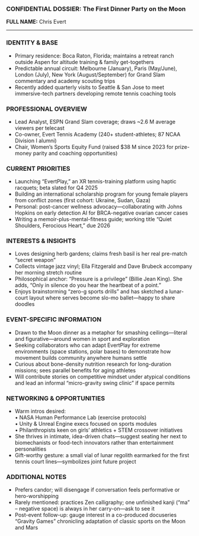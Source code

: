 ### CONFIDENTIAL DOSSIER: The First Dinner Party on the Moon

**FULL NAME:** Chris Evert

---
### IDENTITY & BASE
- Primary residence: Boca Raton, Florida; maintains a retreat ranch outside Aspen for altitude training & family get-togethers  
- Predictable annual circuit: Melbourne (January), Paris (May/June), London (July), New York (August/September) for Grand Slam commentary and academy scouting trips  
- Recently added quarterly visits to Seattle & San Jose to meet immersive-tech partners developing remote tennis coaching tools  

### PROFESSIONAL OVERVIEW
- Lead Analyst, ESPN Grand Slam coverage; draws ~2.6 M average viewers per telecast  
- Co-owner, Evert Tennis Academy (240+ student-athletes; 87 NCAA Division I alumni)  
- Chair, Women’s Sports Equity Fund (raised $38 M since 2023 for prize-money parity and coaching opportunities)  

### CURRENT PRIORITIES
- Launching “EvertPlay,” an XR tennis-training platform using haptic racquets; beta slated for Q4 2025  
- Building an international scholarship program for young female players from conflict zones (first cohort: Ukraine, Sudan, Gaza)  
- Personal: post-cancer wellness advocacy—collaborating with Johns Hopkins on early detection AI for BRCA-negative ovarian cancer cases  
- Writing a memoir-plus-mental-fitness guide; working title “Quiet Shoulders, Ferocious Heart,” due 2026  

### INTERESTS & INSIGHTS
- Loves designing herb gardens; claims fresh basil is her real pre-match “secret weapon”  
- Collects vintage jazz vinyl; Ella Fitzgerald and Dave Brubeck accompany her morning stretch routine  
- Philosophical anchor: “Pressure is a privilege” (Billie Jean King). She adds, “Only in silence do you hear the heartbeat of a point.”  
- Enjoys brainstorming “zero-g sports drills” and has sketched a lunar-court layout where serves become slo-mo ballet—happy to share doodles  

### EVENT-SPECIFIC INFORMATION
- Drawn to the Moon dinner as a metaphor for smashing ceilings—literal and figurative—around women in sport and exploration  
- Seeking collaborators who can adapt EvertPlay for extreme environments (space stations, polar bases) to demonstrate how movement builds community anywhere humans settle  
- Curious about bone-density nutrition research for long-duration missions; sees parallel benefits for aging athletes  
- Will contribute stories on competitive mindset under atypical conditions and lead an informal “micro-gravity swing clinic” if space permits  

### NETWORKING & OPPORTUNITIES
- Warm intros desired:  
  • NASA Human Performance Lab (exercise protocols)  
  • Unity & Unreal Engine execs focused on sports modules  
  • Philanthropists keen on girls’ athletics + STEM crossover initiatives  
- She thrives in intimate, idea-driven chats—suggest seating her next to biomechanists or food-tech innovators rather than entertainment personalities  
- Gift-worthy gesture: a small vial of lunar regolith earmarked for the first tennis court lines—symbolizes joint future project  

### ADDITIONAL NOTES
- Prefers candor; will disengage if conversation feels performative or hero-worshipping  
- Rarely mentioned: practices Zen calligraphy; one unfinished kanji (“ma” – negative space) is always in her carry-on—ask to see it  
- Post-event follow-up: gauge interest in a co-produced docuseries “Gravity Games” chronicling adaptation of classic sports on the Moon and Mars  